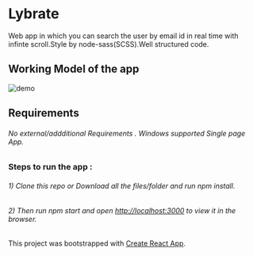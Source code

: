 # Lybrate
Web app in which you can search the user by email id in real time with infinte scroll.Style by node-sass(SCSS).Well structured code.

## Working Model of the app
![demo](lybrate.gif)

## Requirements
###### No external/addditional Requirements . Windows supported Single page App. 
 
### <b>Steps to run the app</b> :
###### 1) Clone this repo or Download all the files/folder and run npm install.
###### 2) Then run npm start and open [http://localhost:3000](http://localhost:3000) to view it in the browser. 

This project was bootstrapped with [Create React App](https://github.com/facebook/create-react-app).
